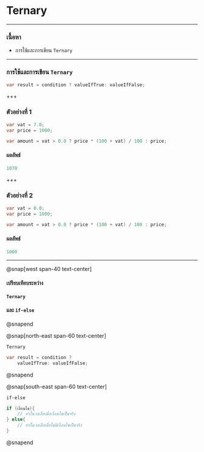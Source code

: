 # Ternary 

---

### เนื้อหา


*  การใช้และการเขียน `Ternary` 


---

###  การใช้และการเขียน `Ternary` 

```csharp
var result = condition ? valueIfTrue: valueIfFalse;
```

+++

### ตัวอย่างที่ 1

```csharp
var vat = 7.0;
var price = 1000;

var amount = vat > 0.0 ? price * (100 + vat) / 100 : price;
```

#### ผลลัพธ์

```csharp
1070
```
+++
### ตัวอย่างที่ 2

```csharp
var vat = 0.0;
var price = 1000;

var amount = vat > 0.0 ? price * (100 + vat) / 100 : price;
```

#### ผลลัพธ์

```csharp
1000
```

---

@snap[west span-40 text-center]

#### เปรียบเทียบระหว่าง

#### `Ternary` 
#### และ `if-else`

@snapend

@snap[north-east span-60 text-center]

`Ternary`

```csharp
var result = condition ? 
    valueIfTrue: valueIfFalse;
```

@snapend

@snap[south-east span-60 text-center]

`if-else`

```csharp
if (เงื่อนไข){
    // ทำในวงเล็บเมื่อเงื่อนไขเป็นจริง
} else{
    // ทำในวงเล็บเมื่อไม่มีเงื่อนไขเป็นจริง
}
```

@snapend
